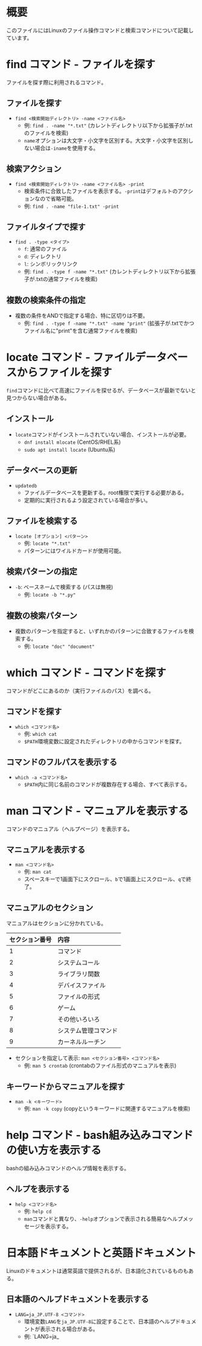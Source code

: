 # 概要
このファイルにはLinuxのファイル操作コマンドと検索コマンドについて記載しています。

# find コマンド - ファイルを探す
ファイルを探す際に利用されるコマンド。

## ファイルを探す
- `find <検索開始ディレクトリ> -name <ファイル名>`
    - 例: `find . -name "*.txt"` (カレントディレクトリ以下から拡張子が.txtのファイルを検索)
    - `name`オプションは大文字・小文字を区別する。大文字・小文字を区別しない場合は`-iname`を使用する。

## 検索アクション
- `find <検索開始ディレクトリ> -name <ファイル名> -print`
    - 検索条件に合致したファイルを表示する。`-print`はデフォルトのアクションなので省略可能。
    - 例: `find . -name "file-1.txt" -print`

## ファイルタイプで探す
- `find . -type <タイプ>`
    - `f`: 通常のファイル
    - `d`: ディレクトリ
    - `l`: シンボリックリンク
    - 例: `find . -type f -name "*.txt"` (カレントディレクトリ以下から拡張子が.txtの通常ファイルを検索)

## 複数の検索条件の指定
- 複数の条件をANDで指定する場合、特に区切りは不要。
    - 例: `find . -type f -name "*.txt" -name "print"` (拡張子が.txtでかつファイル名に"print"を含む通常ファイルを検索)

# locate コマンド - ファイルデータベースからファイルを探す
`find`コマンドに比べて高速にファイルを探せるが、データベースが最新でないと見つからない場合がある。

## インストール
- `locate`コマンドがインストールされていない場合、インストールが必要。
    - `dnf install mlocate` (CentOS/RHEL系)
    - `sudo apt install locate` (Ubuntu系)

## データベースの更新
- `updatedb`
    - ファイルデータベースを更新する。root権限で実行する必要がある。
    - 定期的に実行されるよう設定されている場合が多い。

## ファイルを検索する
- `locate [オプション] <パターン>`
    - 例: `locate "*.txt"`
    - パターンにはワイルドカードが使用可能。

## 検索パターンの指定
- `-b`: ベースネームで検索する (パスは無視)
    - 例: `locate -b "*.py"`

## 複数の検索パターン
- 複数のパターンを指定すると、いずれかのパターンに合致するファイルを検索する。
    - 例: `locate "doc" "document"`

# which コマンド - コマンドを探す
コマンドがどこにあるのか（実行ファイルのパス）を調べる。

## コマンドを探す
- `which <コマンド名>`
    - 例: `which cat`
    - `$PATH`環境変数に設定されたディレクトリの中からコマンドを探す。

## コマンドのフルパスを表示する
- `which -a <コマンド名>`
    - `$PATH`内に同じ名前のコマンドが複数存在する場合、すべて表示する。

# man コマンド - マニュアルを表示する
コマンドのマニュアル（ヘルプページ）を表示する。

## マニュアルを表示する
- `man <コマンド名>`
    - 例: `man cat`
    - スペースキーで1画面下にスクロール、`b`で1画面上にスクロール、`q`で終了。

## マニュアルのセクション
マニュアルはセクションに分かれている。

| セクション番号 | 内容         |
| :------------- | :----------- |
| 1              | コマンド     |
| 2              | システムコール |
| 3              | ライブラリ関数 |
| 4              | デバイスファイル |
| 5              | ファイルの形式 |
| 6              | ゲーム       |
| 7              | その他いろいろ |
| 8              | システム管理コマンド |
| 9              | カーネルルーチン |

- セクションを指定して表示: `man <セクション番号> <コマンド名>`
    - 例: `man 5 crontab` (crontabのファイル形式のマニュアルを表示)

## キーワードからマニュアルを探す
- `man -k <キーワード>`
    - 例: `man -k copy` (copyというキーワードに関連するマニュアルを検索)

# help コマンド - bash組み込みコマンドの使い方を表示する
bashの組み込みコマンドのヘルプ情報を表示する。

## ヘルプを表示する
- `help <コマンド名>`
    - 例: `help cd`
    - `man`コマンドと異なり、`-help`オプションで表示される簡易なヘルプメッセージを表示する。

# 日本語ドキュメントと英語ドキュメント
Linuxのドキュメントは通常英語で提供されるが、日本語化されているものもある。

## 日本語のヘルプドキュメントを表示する
- `LANG=ja_JP.UTF-8 <コマンド>`
    - 環境変数`LANG`を`ja_JP.UTF-8`に設定することで、日本語のヘルプドキュメントが表示される場合がある。
    - 例: `LANG=ja_
